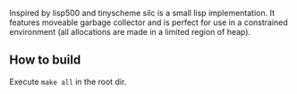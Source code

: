 Inspired by lisp500 and tinyscheme silc is a small lisp implementation.
It features moveable garbage collector and is perfect for use in a constrained environment (all allocations are made in a limited region of heap).

## How to build

Execute ``make all`` in the root dir.


